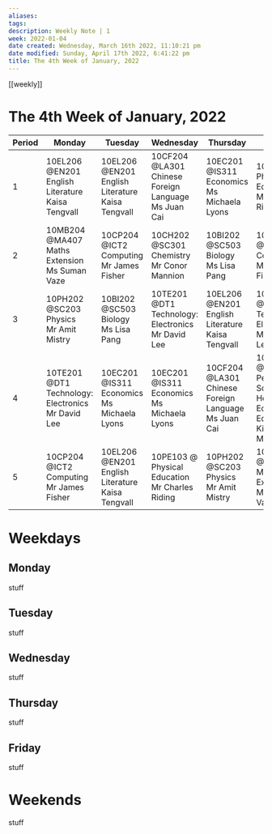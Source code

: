 ```yaml
---
aliases: 
tags: 
description: Weekly Note | 1
week: 2022-01-04
date created: Wednesday, March 16th 2022, 11:10:21 pm
date modified: Sunday, April 17th 2022, 6:41:22 pm
title: The 4th Week of January, 2022
---
```

[[weekly]]
# The 4th Week of January, 2022

| Period | Monday                                                  | Tuesday                                                | Wednesday                                                 | Thursday                                                  | Friday                                                                             | Saturday | Sunday |
| ------ | ------------------------------------------------------- | ------------------------------------------------------ | --------------------------------------------------------- | --------------------------------------------------------- | ---------------------------------------------------------------------------------- | -------- | ------ |
| 1      | 10EL206 @EN201<br>English Literature<br>Kaisa Tengvall  | 10EL206 @EN201<br>English Literature<br>Kaisa Tengvall | 10CF204 @LA301<br>Chinese Foreign Language<br>Ms Juan Cai | 10EC201 @IS311<br>Economics<br>Ms Michaela Lyons          | 10PE103 @<br>Physical Education<br>Mr Charles Riding                               | n/a      | n/a    |
| 2      | 10MB204 @MA407<br>Maths Extension<br>Ms Suman Vaze      | 10CP204 @ICT2<br>Computing<br>Mr James Fisher          | 10CH202 @SC301<br>Chemistry<br>Mr Conor Mannion           | 10BI202 @SC503<br>Biology<br>Ms Lisa Pang                 | 10CP204 @ICT2<br>Computing<br>Mr James Fisher                                      | n/a      | n/a    |
| 3      | 10PH202 @SC203<br>Physics<br>Mr Amit Mistry             | 10BI202 @SC503<br>Biology<br>Ms Lisa Pang              | 10TE201 @DT1<br>Technology: Electronics<br>Mr David Lee   | 10EL206 @EN201<br>English Literature<br>Kaisa Tengvall    | 10TE201 @DT1<br>Technology: Electronics<br>Mr David Lee                            | n/a      | n/a    |
| 4      | 10TE201 @DT1<br>Technology: Electronics<br>Mr David Lee | 10EC201 @IS311<br>Economics<br>Ms Michaela Lyons       | 10EC201 @IS311<br>Economics<br>Ms Michaela Lyons          | 10CF204 @LA301<br>Chinese Foreign Language<br>Ms Juan Cai | 10PZ103 @IS307<br>Personal, Social, Health And Economic Education<br> Kiely Murphy | n/a      | n/a    |
| 5      | 10CP204 @ICT2<br>Computing<br>Mr James Fisher           | 10EL206 @EN201<br>English Literature<br>Kaisa Tengvall | 10PE103 @<br>Physical Education<br>Mr Charles Riding      | 10PH202 @SC203<br>Physics<br>Mr Amit Mistry               | 10MB204 @MA407<br>Maths Extension<br>Ms Suman Vaze                                 | n/a      | n/a    |

# Weekdays

## Monday

stuff

## Tuesday

stuff

## Wednesday

stuff

## Thursday

stuff

## Friday

stuff

# Weekends

stuff
